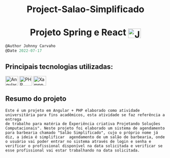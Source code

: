 <h1 align="center">
    Project-Salao-Simplificado
</h1>

<h1 align="center">Projeto Spring e React <img align="center" alt="Johnny-Oficial" height="30" width="40" src="./frontend/src/assets/img/Medalha.svg" /></h1>

```javascript
@Author Johnny Carvaho
@Date 2022-07-17
```

## Principais tecnologias utilizadas: <br/>
<p>
  <img align="center" alt="Angular" height="30" width="40" src="https://cdn.jsdelivr.net/gh/devicons/devicon/icons/angularjs/angularjs-original.svg" />
  <img align="center" alt="PHP" height="30" width="40" src="https://cdn.jsdelivr.net/gh/devicons/devicon/icons/php/php-original.svg" />
  <img align="center" alt="Xampp" height="30" width="40" src="https://cdn2.iconfinder.com/data/icons/pack1-baco-flurry-icons-style/512/XAMPP.png" />
 
</p>

## Resumo do projeto

```
Este é um projeto em Angular + PHP elaborado como atividade universitária para fins acadêmicos, esta atividade se faz referência a entrega 
de trabalho para matéria de Ëxperiência criativa Projetando Soluções Computacionais". Neste projeto foi elaborado um sistema de agendamento 
para barbearia chamado "Salão Simplificado", cujo o próprio nome já diz, a ideia é simplificar  agendamento de um salão de barbearia, onde o usuário vai poder entrar no sistema através de login e senha e verificar o profissional disponível na data solicitada e verificar se esse profissional vai estar trabalhando na data solicitada.
```
